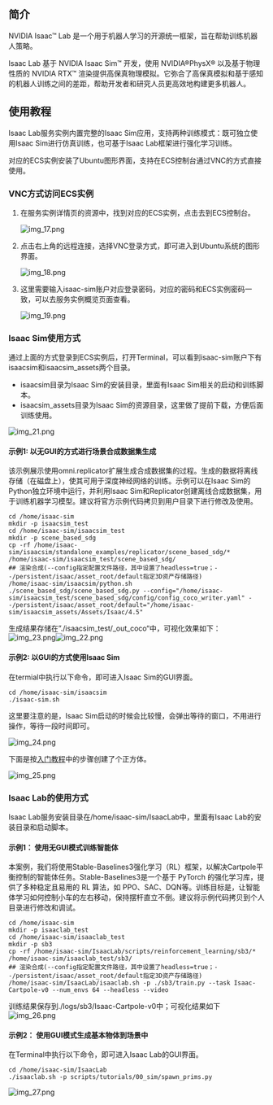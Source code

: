 ## 简介
NVIDIA Isaac™ Lab 是一个用于机器人学习的开源统一框架，旨在帮助训练机器人策略。

Isaac Lab 基于 NVIDIA Isaac Sim™ 开发，使用 NVIDIA®PhysX® 以及基于物理性质的 NVIDIA RTX™ 渲染提供高保真物理模拟。它弥合了高保真模拟和基于感知的机器人训练之间的差距，帮助开发者和研究人员更高效地构建更多机器人。
## 使用教程
Isaac Lab服务实例内置完整的Isaac Sim应用，支持两种训练模式：既可独立使用Isaac Sim进行仿真训练，也可基于Isaac Lab框架进行强化学习训练。

对应的ECS实例安装了Ubuntu图形界面，支持在ECS控制台通过VNC的方式直接使用。
### VNC方式访问ECS实例
1. 在服务实例详情页的资源中，找到对应的ECS实例，点击去到ECS控制台。

   ![img_17.png](img_17.png)

2. 点击右上角的远程连接，选择VNC登录方式，即可进入到Ubuntu系统的图形界面。

   ![img_18.png](img_18.png)

3. 这里需要输入isaac-sim账户对应登录密码，对应的密码和ECS实例密码一致，可以去服务实例概览页面查看。

   ![img_19.png](img_19.png)

### Isaac Sim使用方式
通过上面的方式登录到ECS实例后，打开Terminal，可以看到isaac-sim账户下有isaacsim和isaacsim_assets两个目录。
- isaacsim目录为Isaac Sim的安装目录，里面有Isaac Sim相关的启动和训练脚本。
- isaacsim_assets目录为Isaac Sim的资源目录，这里做了提前下载，方便后面训练使用。

![img_21.png](img_21.png)

#### 示例1: 以无GUI的方式进行场景合成数据集生成
该示例展示使用omni.replicator扩展生成合成数据集的过程。生成的数据将离线存储（在磁盘上），使其可用于深度神经网络的训练。示例可以在Isaac Sim的Python独立环境中运行，并利用Isaac Sim和Replicator创建离线合成数据集，用于训练机器学习模型。建议将官方示例代码拷贝到用户目录下进行修改及使用。
```shell
cd /home/isaac-sim
mkdir -p isaacsim_test
cd /home/isaac-sim/isaacsim_test
mkdir -p scene_based_sdg
cp -rf /home/isaac-sim/isaacsim/standalone_examples/replicator/scene_based_sdg/* /home/isaac-sim/isaacsim_test/scene_based_sdg/
## 渲染合成(--config指定配置文件路径，其中设置了headless=true；--/persistent/isaac/asset_root/default指定3D资产存储路径)
/home/isaac-sim/isaacsim/python.sh ./scene_based_sdg/scene_based_sdg.py --config="/home/isaac-sim/isaacsim_test/scene_based_sdg/config/config_coco_writer.yaml" --/persistent/isaac/asset_root/default="/home/isaac-sim/isaacsim_assets/Assets/Isaac/4.5"
```
生成结果存储在”./isaacsim_test/_out_coco“中，可视化效果如下：
![img_23.png](img_23.png)![img_22.png](img_22.png)

#### 示例2: 以GUI的方式使用Isaac Sim
在termial中执行以下命令，即可进入Isaac Sim的GUI界面。
```shell
cd /home/isaac-sim/isaacsim
./isaac-sim.sh
```
这里要注意的是，Isaac Sim启动的时候会比较慢，会弹出等待的窗口，不用进行操作，等待一段时间即可。

![img_24.png](img_24.png)

下面是按[入门教程](https://docs.isaacsim.omniverse.nvidia.com/4.5.0/introduction/quickstart_isaacsim.html)中的步骤创建了个正方体。

![img_25.png](img_25.png)

### Isaac Lab的使用方式
Isaac Lab服务安装目录在/home/isaac-sim/IsaacLab中，里面有Isaac Lab的安装目录和启动脚本。

#### 示例1： 使用无GUI模式训练智能体
本案例，我们将使用Stable-Baselines3强化学习（RL）框架，以解决Cartpole平衡控制的智能体任务。Stable-Baselines3是一个基于 PyTorch 的强化学习库，提供了多种稳定且易用的 RL 算法，如 PPO、SAC、DQN等。训练目标是，让智能体学习如何控制小车的左右移动，保持摆杆直立不倒。建议将示例代码拷贝到个人目录进行修改和调试。
```shell
cd /home/isaac-sim
mkdir -p isaaclab_test
cd /home/isaac-sim/isaaclab_test
mkdir -p sb3
cp -rf /home/isaac-sim/IsaacLab/scripts/reinforcement_learning/sb3/* /home/isaac-sim/isaaclab_test/sb3/
## 渲染合成(--config指定配置文件路径，其中设置了headless=true；--/persistent/isaac/asset_root/default指定3D资产存储路径)
/home/isaac-sim/IsaacLab/isaaclab.sh -p ./sb3/train.py --task Isaac-Cartpole-v0 --num_envs 64 --headless --video
```
训练结果保存到./logs/sb3/Isaac-Cartpole-v0中；可视化结果如下
![img_26.png](img_26.png)

#### 示例2： 使用GUI模式生成基本物体到场景中
在Terminal中执行以下命令，即可进入Isaac Lab的GUI界面。
```shell
cd /home/isaac-sim/IsaacLab
./isaaclab.sh -p scripts/tutorials/00_sim/spawn_prims.py
```
![img_27.png](img_27.png)